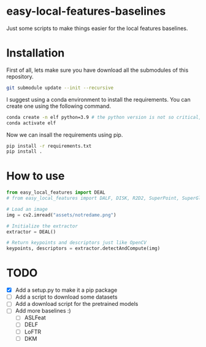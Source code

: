 # easy-local-features-baselines

Just some scripts to make things easier for the local features baselines.

# Installation

First of all, lets make sure you have download all the submodules of this repository.

```bash
git submodule update --init --recursive
```

I suggest using a conda environment to install the requirements. You can create one using the following command.

```bash
conda create -n elf python=3.9 # the python version is not so critical, but I used 3.9.
conda activate elf
```

Now we can insall the requirements using pip.

```bash
pip install -r requirements.txt
pip install .
```

# How to use

```python
from easy_local_features import DEAL
# from easy_local_features import DALF, DISK, R2D2, SuperPoint, SuperGlue

# Load an image
img = cv2.imread("assets/notredame.png")

# Initialize the extractor
extractor = DEAL()

# Return keypoints and descriptors just like OpenCV
keypoints, descriptors = extractor.detectAndCompute(img)

```
# TODO

- [x] Add a setup.py to make it a pip package
- [ ] Add a script to download some datasets
- [ ] Add a download script for the pretrained models
- [ ] Add more baselines :)
  - [ ] ASLFeat
  - [ ] DELF
  - [ ] LoFTR
  - [ ] DKM